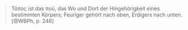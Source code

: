 > Τόπος ist das ποῦ, das Wo und Dort der Hingehörigkeit eines bestimmten Körpers; Feuriger gehört nach oben, Erdigers nach unten. [@WBPh, p. 246]
